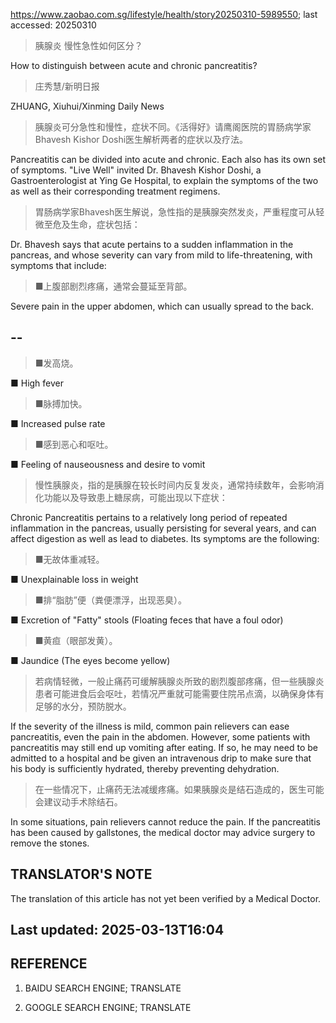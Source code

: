 https://www.zaobao.com.sg/lifestyle/health/story20250310-5989550; last accessed: 20250310

> 胰腺炎 慢性急性如何区分？ 

How to distinguish between acute and chronic pancreatitis?

> 庄秀慧/新明日报

ZHUANG, Xiuhui/Xinming Daily News

> 胰腺炎可分急性和慢性，症状不同。《活得好》请鹰阁医院的胃肠病学家Bhavesh Kishor Doshi医生解析两者的症状以及疗法。

Pancreatitis can be divided into acute and chronic. Each also has its own set of symptoms. "Live Well" invited Dr. Bhavesh Kishor Doshi, a Gastroenterologist at Ying Ge Hospital, to explain the symptoms of the two as well as their corresponding treatment regimens.

> 胃肠病学家Bhavesh医生解说，急性指的是胰腺突然发炎，严重程度可从轻微至危及生命，症状包括：

Dr. Bhavesh says that acute pertains to a sudden inflammation in the pancreas, and whose severity can vary from mild to life-threatening, with symptoms that include:

> ■上腹部剧烈疼痛，通常会蔓延至背部。 

Severe pain in the upper abdomen, which can usually spread to the back.

## --

> ■发高烧。

■ High fever

> ■脉搏加快。

■ Increased pulse rate

> ■感到恶心和呕吐。

■ Feeling of nauseousness and desire to vomit

> 慢性胰腺炎，指的是胰腺在较长时间内反复发炎，通常持续数年，会影响消化功能以及导致患上糖尿病，可能出现以下症状：

Chronic Pancreatitis pertains to a relatively long period of repeated inflammation in the pancreas, usually persisting for several years, and can affect digestion as well as lead to diabetes. Its symptoms are the following:

> ■无故体重减轻。

■ Unexplainable loss in weight

> ■排“脂肪”便（粪便漂浮，出现恶臭）。

■ Excretion of "Fatty" stools (Floating feces that have a foul odor)

> ■黄疸（眼部发黄）。

■ Jaundice (The eyes become yellow)

> 若病情轻微，一般止痛药可缓解胰腺炎所致的剧烈腹部疼痛，但一些胰腺炎患者可能进食后会呕吐，若情况严重就可能需要住院吊点滴，以确保身体有足够的水分，预防脱水。

If the severity of the illness is mild, common pain relievers can ease pancreatitis, even the pain in the abdomen. However, some patients with pancreatitis may still end up vomiting after eating. If so, he may need to be admitted to a hospital and be given an intravenous drip to make sure that his body is sufficiently hydrated, thereby preventing dehydration.

> 在一些情况下，止痛药无法减缓疼痛。如果胰腺炎是结石造成的，医生可能会建议动手术除结石。

In some situations, pain relievers cannot reduce the pain. If the pancreatitis has been caused by gallstones, the medical doctor may advice surgery to remove the stones. 

## TRANSLATOR'S NOTE

The translation of this article has not yet been verified by a Medical Doctor.

## Last updated: 2025-03-13T16:04

## REFERENCE

1) BAIDU SEARCH ENGINE; TRANSLATE

2) GOOGLE SEARCH ENGINE; TRANSLATE